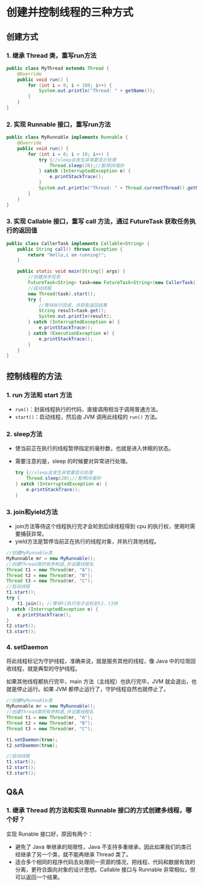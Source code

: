 # 创建并控制线程的三种方式

## 创建方式

### 1. 继承 Thread 类，重写run方法

```java
public class MyThread extends Thread {
    @Override
    public void run() {
        for (int i = 0; i < 100; i++) {
            System.out.println("Thread: " + getName());
        }
    }
}
```



### 2. 实现 Runnable 接口，重写run方法

```java
public class MyRunnable implements Runnable {
    @Override
    public void run() {
        for (int i = 0; i < 10; i++) {
            try {//sleep会发生异常要显示处理
                Thread.sleep(20);//暂停20毫秒
            } catch (InterruptedException e) {
                e.printStackTrace();
            }
            System.out.println("Thread: " + Thread.currentThread().getName() + i);
        }
    }
}
```



### 3. 实现 Callable 接口，重写 call 方法，通过 FutureTask 获取任务执行的返回值

```java
public class CallerTask implements Callable<String> {
    public String call() throws Exception {
        return "Hello,i am running!";
    }

    public static void main(String[] args) {
        //创建异步任务
        FutureTask<String> task=new FutureTask<String>(new CallerTask());
        //启动线程
        new Thread(task).start();
        try {
            //等待执行完成，并获取返回结果
            String result=task.get();
            System.out.println(result);
        } catch (InterruptedException e) {
            e.printStackTrace();
        } catch (ExecutionException e) {
            e.printStackTrace();
        }
    }
}
```



## 控制线程的方法

### 1. run 方法和 start 方法

- `run()`：封装线程执行的代码，直接调用相当于调用普通方法。
- `start()`：启动线程，然后由 JVM 调用此线程的 `run()` 方法。



### 2. sleep方法

- 使当前正在执行的线程暂停指定的毫秒数，也就是进入休眠的状态。

- 需要注意的是，sleep 的时候要对异常进行处理。

  ```java
  try {//sleep会发生异常要显示处理
      Thread.sleep(20);//暂停20毫秒
  } catch (InterruptedException e) {
      e.printStackTrace();
  }
  ```



### 3. join和yield方法

- join方法等待这个线程执行完才会轮到后续线程得到 cpu 的执行权，使用时需要捕获异常。
- yield方法是暂停当前正在执行的线程对象，并执行其他线程。

```java
//创建MyRunnable类
MyRunnable mr = new MyRunnable();
//创建Thread类的有参构造,并设置线程名
Thread t1 = new Thread(mr, "A");
Thread t2 = new Thread(mr, "B");
Thread t3 = new Thread(mr, "C");
//启动线程
t1.start();
try {
    t1.join(); //等待t1执行完才会轮到t2，t3抢
} catch (InterruptedException e) {
    e.printStackTrace();
}
t2.start();
t3.start();

```



### 4. setDaemon

将此线程标记为守护线程，准确来说，就是服务其他的线程，像 Java 中的垃圾回收线程，就是典型的守护线程。

如果其他线程都执行完毕，main 方法（主线程）也执行完毕，JVM 就会退出，也就是停止运行。如果 JVM 都停止运行了，守护线程自然也就停止了。

```java
//创建MyRunnable类
MyRunnable mr = new MyRunnable();
//创建Thread类的有参构造,并设置线程名
Thread t1 = new Thread(mr, "A");
Thread t2 = new Thread(mr, "B");
Thread t3 = new Thread(mr, "C");

t1.setDaemon(true);
t2.setDaemon(true);

//启动线程
t1.start();
t2.start();
t3.start();
```



## Q&A

### 1. 继承 Thread 的方法和实现 Runnable 接口的方式创建多线程，哪个好？

实现 Runable 接口好，原因有两个：

- 避免了 Java 单继承的局限性，Java 不支持多重继承，因此如果我们的类已经继承了另一个类，就不能再继承 Thread 类了。
- 适合多个相同的程序代码去处理同一资源的情况，把线程、代码和数据有效的分离，更符合面向对象的设计思想。Callable 接口与 Runnable 非常相似，但可以返回一个结果。
